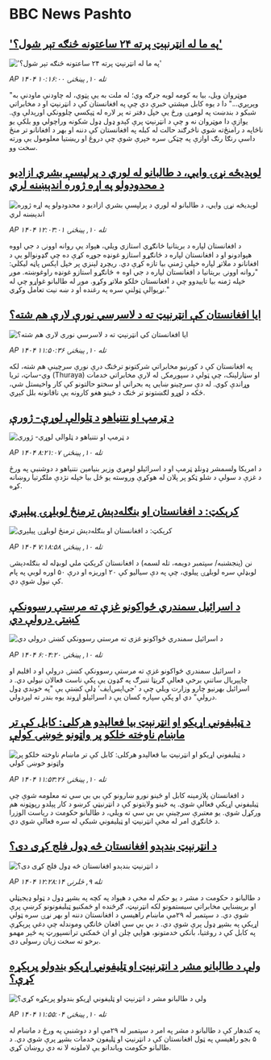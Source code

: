 # BBC News Pashto## ['په ما له انټرنېټ پرته ۲۴ ساعتونه څنګه تېر شول؟'](https://www.bbc.com/pashto/articles/cq8epj71p80o?at_medium=RSS&at_campaign=rss?at_campaign=githubrss)!['په ما له انټرنېټ پرته ۲۴ ساعتونه څنګه تېر شول؟'](https://ichef.bbci.co.uk/ace/ws/240/cpsprodpb/7dcd/live/794205b0-9f52-11f0-92db-77261a15b9d2.jpg)_AP ۱۴۰۴ تله ۱۰, پينځنۍ ۱۰:۱۶:۰۰_"موټروان ویل، بیا به کومه لویه جرګه وي؛ له ملت به یې پټوي، له چاودنې ماودنې به وېرېږي..." 
دا د یوه کابل مېشتي خبرې دي چې په افغانستان کې د انټرنېټ او د مخابراتي شبکو د بندښت په لومړۍ ورځ یې خپل دفتر ته پر لاره له ټېکسي چلوونکي اورېدلې وې.
یوازې دا موټروان نه و چې د انټرنېټ پرې کېدو ډول ډول شکونه وراچولي وو بلکې یو ناڅاپه د رامنځ‌ته شوي ناڅرګند حالت له کبله په افغانستان کې دننه او بهر د افغانانو تر منځ داسې رنګا رنګ اوازې په چټکۍ سره خپرې شوې چې دروغ او ریښتیا معلومول یې ورته سخت وو.## [لوېدیځه نړۍ وایي، د طالبانو له لوري د پرلپسې بشري ازادیو د محدودولو په اړه ژوره اندېښنه لري](https://www.bbc.com/pashto/articles/clyxp5q1veqo?at_medium=RSS&at_campaign=rss?at_campaign=githubrss)![لوېدیځه نړۍ وایي، د طالبانو له لوري د پرلپسې بشري ازادیو د محدودولو په اړه ژوره اندېښنه لري](https://ichef.bbci.co.uk/ace/ws/240/cpsprodpb/3a62/live/ea8297b0-9f81-11f0-928c-71dbb8619e94.jpg)_AP ۱۴۰۴ تله ۱۰, پينځنۍ ۱۲:۰۳:۰۱_د افغانستان لپاره د بریتانیا ځانګړي استازي ویلي، هېواد یې روانه اوونۍ د جي اووه هېوادونو او د افغانستان لپاره د ځانګړو استازو غونډه جوړه کړې ده چې ګډونوالو یې د افغانانو د ملاتړ لپاره خپلې ژمنې بیا تازه کړې دي.
ریچرډ لېنزي پر خپل اېکس پاڼه لیکلي: "روانه اوونۍ بریتانیا د افغانستان لپاره د جي اوه + ځانګړو استازو غونډه راوغوښته. موږ خپله ژمنه بیا تاییدوو چې د افغانستان خلکو ملاتړ وکړو. موږ له طالبانو غواړو چې له نړيوالې ټولنې سره په رغنده او د ښه نیت تعامل وکړي."## [ایا افغانستان کې انټرنېټ ته د لاسرسي نورې لارې هم شته؟](https://www.bbc.com/pashto/articles/c0q72pp4yv9o?at_medium=RSS&at_campaign=rss?at_campaign=githubrss)![ایا افغانستان کې انټرنېټ ته د لاسرسي نورې لارې هم شته؟](https://ichef.bbci.co.uk/ace/ws/240/cpsprodpb/310f/live/c69ea430-9eda-11f0-9cc3-55b0375a170c.jpg)_AP ۱۴۰۴ تله ۱۰, پينځنۍ ۱۱:۵۰:۳۶_په افغانستان کې د کورنیو مخابراتي شرکتونو ترڅنګ درې نورې سرچینې هم شته، لکه وي-ساټ، ثریا (Thuraya) او سټارلېنک، چې ټولې د سپوږمکۍ له لارې مخابراتي خدمات وړاندې کوي.
له دې سرچینو ښایي په بحراني‌ او سختو حالتونو کې کار واخیستل شي، ځکه د لوړو لګښتونو تر څنګ د ځینو هغو کارونه یې ناقانونه بلل کېږي.## [د ټرمپ او نتنیاهو د ټلوالې لوړې- ژورې ](https://www.bbc.com/pashto/articles/c4gk45yj3w5o?at_medium=RSS&at_campaign=rss?at_campaign=githubrss)![د ټرمپ او نتنیاهو د ټلوالې لوړې- ژورې ](https://ichef.bbci.co.uk/ace/ws/240/cpsprodpb/823a/live/74afaed0-9dfe-11f0-928c-71dbb8619e94.jpg)_AP ۱۴۰۴ تله ۱۰, پينځنۍ ۸:۲۱:۰۷_د امریکا ولسمشر ډونلډ ټرمپ او د اسرائیلو لومړي وزیر بنیامین نتنیاهو د دوشنبې په ورځ د غزې د سولې د شلو ټکو پر پلان له هوکړې وروسته یو ځل بیا خپله نژدې ملګرتیا روښانه کړه.## [کرېکټ: د افغانستان او بنګله‌دېش ترمنځ لوبلړۍ پیلېږي](https://www.bbc.com/pashto/articles/cg7dpx0ek3do?at_medium=RSS&at_campaign=rss?at_campaign=githubrss)![کرېکټ: د افغانستان او بنګله‌دېش ترمنځ لوبلړۍ پیلېږي](https://ichef.bbci.co.uk/ace/ws/240/cpsprodpb/9979/live/bf17c180-9f5f-11f0-92db-77261a15b9d2.jpg)_AP ۱۴۰۴ تله ۱۰, پينځنۍ ۷:۱۸:۵۸_نن (پنجشنبه/ سپتمبر دویمه، تله لسمه) د افغانستان کرېکټ ملي لوبډله له بنګله‌دېشۍ لوبډلې سره لوبلړۍ پیلوي، چې په دې سیالیو کې ۲۰ اوریزه او درې ۵۰ اوره لوبې په پام کې نیول شوې دي.## [د اسرائيل سمندري ځواکونو غزې ته مرستې رسوونکې کښتۍ درولې دي](https://www.bbc.com/pashto/articles/clyxpp7nzy4o?at_medium=RSS&at_campaign=rss?at_campaign=githubrss)![د اسرائيل سمندري ځواکونو غزې ته مرستې رسوونکې کښتۍ درولې دي](https://ichef.bbci.co.uk/ace/ws/240/cpsprodpb/9d83/live/59991600-9f6a-11f0-92db-77261a15b9d2.jpg)_AP ۱۴۰۴ تله ۱۰, پينځنۍ ۶:۰۴:۲۰_د اسرائيل سمندري ځواکونو غزې ته مرستې رسوونکې کښتۍ درولې او د اقلیم او چاپېریال ساتنې برخې فعالې ګریټا تنبرګ په ګډون یې پکې ناست فعالان نیولي دي.
د اسرائيل بهرنیو چارو وزارت ویلي چې د 'جي‌اېس‌ایف' ډلې کښتې یې "په خوندي ډول درولې" دي او پکې سپاره کسان یې د اسرائيلو اړوند یوه بندر ته لېږدولي.## [د ټیلیفوني اړیکو او انټرنېټ بیا فعالېدو هرکلی: کابل کې تر ماښام ناوخته خلکو پر واټونو خوښۍ کولې](https://www.bbc.com/pashto/articles/clydp405l82o?at_medium=RSS&at_campaign=rss?at_campaign=githubrss)![د ټیلیفوني اړیکو او انټرنېټ بیا فعالېدو هرکلی: کابل کې تر ماښام ناوخته خلکو پر واټونو خوښۍ کولې](https://ichef.bbci.co.uk/ace/ws/240/cpsprodpb/08a0/live/4dabf2b0-9ee1-11f0-92db-77261a15b9d2.jpg)_AP ۱۴۰۴ تله ۱۰, پينځنۍ ۱۱:۵۳:۲۶_د افغانستان پلازمېنه کابل او ځینو نورو ښارونو کې بي بي سي ته معلومه شوې چې ټیلیفوني اړیکې فعالې شوي. په ځينو ولایتونو کې د انټرنیټي کرښو د کار پېلدو رپوټونه هم ورکړل شوي.
یو معتبرې سرچینې بي بي سي ته ویلي، د طالبانو حکومت د ریاست الوزرا د ځانګړي امر له مخې انټرنېټ او ټیلیفوني شبکې له سره فعالې شوي دي.## [د انټرنېټ بندېدو افغانستان څه ډول فلج کړی دی؟](https://www.bbc.com/pashto/articles/c62lrgx0gpro?at_medium=RSS&at_campaign=rss?at_campaign=githubrss)![د انټرنېټ بندېدو افغانستان څه ډول فلج کړی دی؟](https://ichef.bbci.co.uk/ace/ws/240/cpsprodpb/7707/live/03da4fc0-9e95-11f0-928c-71dbb8619e94.jpg)_AP ۱۴۰۴ تله ۹, څلرنۍ ۱۲:۲۸:۱۴_د طالبانو د حکومت د مشر د یو حکم له مخې د هېواد په کچه په بشپړ ډول د ټولو ډیجیټلي او برېښنایي مخابراتي سیستمونو لکه انټرنېټ، ګرځنده او ځمکنيو ټیلیفونونو کرښې پرې شوې دي.
د سپتمبر له ۲۹مې ماښام راهیسې د افغانستان دننه او بهر نړۍ سره ټولې اړیکې په بشپړ ډول پرې شوې دي.
د بي بي سي افغان څانګې وموندله چې دغې پرېکړې  په کابل کې د روغتیا، بانکي خدمتونو، هوايي چلن او ان ځمکني ترانسپورټ په څېر مهمو برخو ته سخت زیان رسولی دی.## [ولې د طالبانو مشر د انټرنېټ او ټليفوني اړیکو بندولو پرېکړه کړې؟](https://www.bbc.com/pashto/articles/cge2pqjqw59o?at_medium=RSS&at_campaign=rss?at_campaign=githubrss)![ولې د طالبانو مشر د انټرنېټ او ټليفوني اړیکو بندولو پرېکړه کړې؟](https://ichef.bbci.co.uk/ace/ws/240/cpsprodpb/4130/live/3e0c46f0-9e11-11f0-92db-77261a15b9d2.jpg)_AP ۱۴۰۴ تله ۱۰, پينځنۍ ۱۱:۵۵:۰۴_په کندهار کې د طالبانو د مشر په امر د سپتمبر له ۲۹مې او د دوشنبې په ورځ د ماښام له ۵ بجو راهیسې په ټول افغانستان کې د انټرنیټ او ټلیفون خدمات بشپړ پرې شوي دي.
د طالبانو حکومت ویاندانو یې لاملونه لا نه دي روښان کړي.